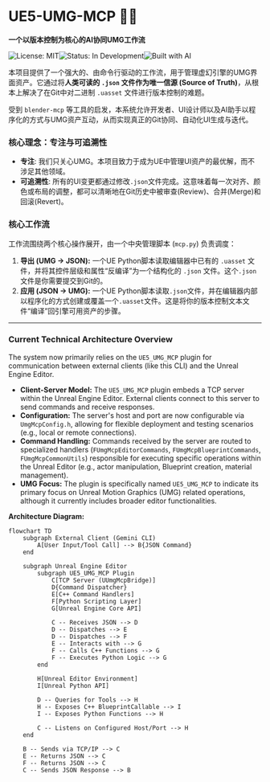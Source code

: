 # UE5-UMG-MCP 🤖📄

**一个以版本控制为核心的AI协同UMG工作流**

![License: MIT](https://img.shields.io/badge/License-MIT-yellow.svg)![Status: In Development](https://img.shields.io/badge/status-in%20development-orange.svg)![Built with AI](https://img.shields.io/badge/Built%20with-AI%20Assistance-blueviolet.svg)

本项目提供了一个强大的、由命令行驱动的工作流，用于管理虚幻引擎的UMG界面资产。它通过将**人类可读的 `.json` 文件作为唯一信源 (Source of Truth)**，从根本上解决了在Git中对二进制 `.uasset` 文件进行版本控制的难题。

受到 `blender-mcp` 等工具的启发，本系统允许开发者、UI设计师以及AI助手以程序化的方式与UMG资产互动，从而实现真正的Git协同、自动化UI生成与迭代。

### 核心理念：专注与可追溯性

*   **专注**: 我们只关心UMG。本项目致力于成为UE中管理UI资产的最优解，而不涉足其他领域。
*   **可追溯性**: 所有的UI变更都通过修改`.json`文件完成。这意味着每一次对齐、颜色或布局的调整，都可以清晰地在Git历史中被审查(Review)、合并(Merge)和回滚(Revert)。

### 核心工作流

工作流围绕两个核心操作展开，由一个中央管理脚本 (`mcp.py`) 负责调度：

1.  **导出 (UMG -> JSON):** 一个UE Python脚本读取编辑器中已有的 `.uasset` 文件，并将其控件层级和属性“反编译”为一个结构化的 `.json` 文件。这个`.json`文件是你需要提交到Git的。
2.  **应用 (JSON -> UMG):** 一个UE Python脚本读取`.json`文件，并在编辑器内部以程序化的方式创建或覆盖一个`.uasset`文件。这是将你的版本控制文本文件“编译”回引擎可用资产的步骤。

---

### Current Technical Architecture Overview

The system now primarily relies on the `UE5_UMG_MCP` plugin for communication between external clients (like this CLI) and the Unreal Engine Editor.

*   **Client-Server Model:** The `UE5_UMG_MCP` plugin embeds a TCP server within the Unreal Engine Editor. External clients connect to this server to send commands and receive responses.
*   **Configuration:** The server's host and port are now configurable via `UmgMcpConfig.h`, allowing for flexible deployment and testing scenarios (e.g., local or remote connections).
*   **Command Handling:** Commands received by the server are routed to specialized handlers (`FUmgMcpEditorCommands`, `FUmgMcpBlueprintCommands`, `FUmgMcpCommonUtils`) responsible for executing specific operations within the Unreal Editor (e.g., actor manipulation, Blueprint creation, material management).
*   **UMG Focus:** The plugin is specifically named `UE5_UMG_MCP` to indicate its primary focus on Unreal Motion Graphics (UMG) related operations, although it currently includes broader editor functionalities.

**Architecture Diagram:**

```mermaid
flowchart TD
    subgraph External Client (Gemini CLI)
        A[User Input/Tool Call] --> B{JSON Command}
    end

    subgraph Unreal Engine Editor
        subgraph UE5_UMG_MCP Plugin
            C[TCP Server (UUmgMcpBridge)]
            D{Command Dispatcher}
            E[C++ Command Handlers]
            F[Python Scripting Layer]
            G[Unreal Engine Core API]

            C -- Receives JSON --> D
            D -- Dispatches --> E
            D -- Dispatches --> F
            E -- Interacts with --> G
            F -- Calls C++ Functions --> G
            F -- Executes Python Logic --> G
        end

        H[Unreal Editor Environment]
        I[Unreal Python API]

        D -- Queries for Tools --> H
        H -- Exposes C++ BlueprintCallable --> I
        I -- Exposes Python Functions --> H

        C -- Listens on Configured Host/Port --> H
    end

    B -- Sends via TCP/IP --> C
    E -- Returns JSON --> C
    F -- Returns JSON --> C
    C -- Sends JSON Response --> B
```
